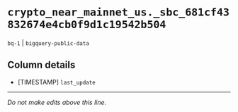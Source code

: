 # `crypto_near_mainnet_us._sbc_681cf43832674e4cb0f9d1c19542b504`
`bq-1` | `bigquery-public-data`

## Column details
* [TIMESTAMP] `last_update`

-------------------------------------------------------------------------------
*Do not make edits above this line.*
